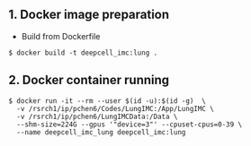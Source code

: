 ## 1. Docker image preparation
* Build from Dockerfile
```
$ docker build -t deepcell_imc:lung .
```

## 2. Docker container running
```
$ docker run -it --rm --user $(id -u):$(id -g)  \
  -v /rsrch1/ip/pchen6/Codes/LungIMC:/App/LungIMC \
  -v /rsrch1/ip/pchen6/LungIMCData:/Data \
  --shm-size=224G --gpus '"device=3"' --cpuset-cpus=0-39 \
  --name deepcell_imc_lung deepcell_imc:lung
```